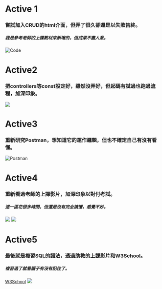# Active 1
### 嘗試加入CRUD的html介面，但弄了很久卻還是以失敗告終。
##### 我是參考老師的上課教材來新增的，但成果不盡人意。
![Code](https://i.imgur.com/Zhad5N0.png)

# Active2
### 把controllers等const設定好，雖然沒弄好，但起碼有試過也跑過流程，加深印象。
![](https://i.imgur.com/4RzQxCe.png)

# Active3
### 重新研究Postman，想知道它的運作邏輯，但也不確定自己有沒有看懂。
![Postman](https://i.imgur.com/RuBcaXC.png)

# Active4
### 重新看過老師的上課影片，加深印象以對付考試。
##### 這一區花很多時間，但還是沒有完全搞懂，感覺不妙。
![](https://i.imgur.com/EQbYDdM.png)
![](https://i.imgur.com/Ig33u0l.png)

# Active5
### 最後就是複習SQL的語法，透過助教的上課影片和W3School。
##### 複習過了就看腦子有沒有記住了。
[W3School](https://www.w3schools.com/sql/sql_create_index.asp)
![](https://i.imgur.com/hTyJIaR.png)